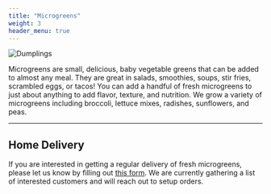 ```yaml
---
title: "Microgreens"
weight: 3
header_menu: true
---
```


![Dumplings](images/dumplings.jpg)

Microgreens are small, delicious, baby vegetable greens that can be added to almost any meal. They are great in salads, smoothies, soups, stir fries, scrambled eggs, or tacos! You can add a handful of fresh microgreens to just about anything to add flavor, texture, and nutrition. We grow a variety of microgreens including broccoli, lettuce mixes, radishes, sunflowers, and peas. 

---

## Home Delivery
If you are interested in getting a regular delivery of fresh microgreens, please let us know by filling out [this form](https://forms.gle/EPzAcKTrcbU85Bhw8). We are currently gathering a list of interested customers and will reach out to setup orders.
